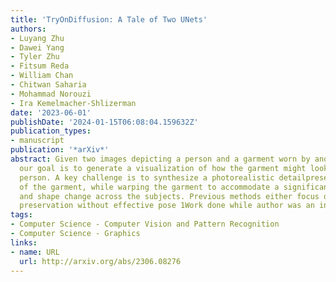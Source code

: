 ```yaml
---
title: 'TryOnDiffusion: A Tale of Two UNets'
authors:
- Luyang Zhu
- Dawei Yang
- Tyler Zhu
- Fitsum Reda
- William Chan
- Chitwan Saharia
- Mohammad Norouzi
- Ira Kemelmacher-Shlizerman
date: '2023-06-01'
publishDate: '2024-01-15T06:08:04.159632Z'
publication_types:
- manuscript
publication: '*arXiv*'
abstract: Given two images depicting a person and a garment worn by another person,
  our goal is to generate a visualization of how the garment might look on the input
  person. A key challenge is to synthesize a photorealistic detailpreserving visualization
  of the garment, while warping the garment to accommodate a significant body pose
  and shape change across the subjects. Previous methods either focus on garment detail
  preservation without effective pose 1Work done while author was an intern at Google.
tags:
- Computer Science - Computer Vision and Pattern Recognition
- Computer Science - Graphics
links:
- name: URL
  url: http://arxiv.org/abs/2306.08276
---
```

